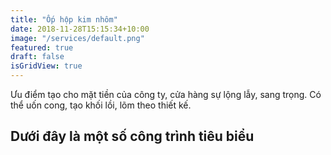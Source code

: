 ```yaml
---
title: "Ốp hộp kim nhôm"
date: 2018-11-28T15:15:34+10:00
image: "/services/default.png"
featured: true
draft: false
isGridView: true
---
```


Ưu điểm tạo cho mặt tiền của công ty, cửa hàng sự lộng lẫy, sang trọng. Có thể uốn cong, tạo khối lồi, lõm theo thiết kế.

## Dưới đây là một số công trình tiêu biểu
